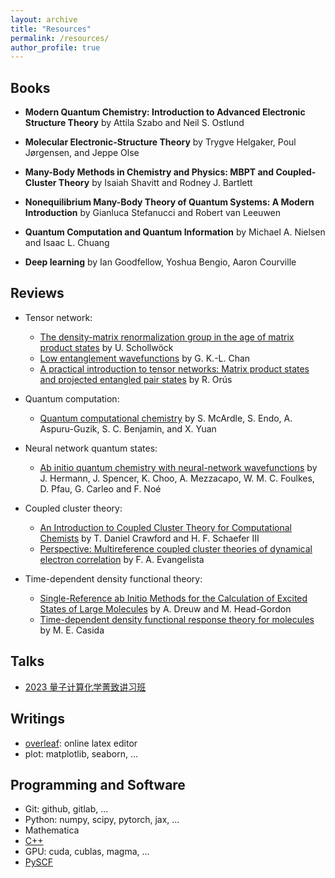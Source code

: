 ```yaml
---
layout: archive
title: "Resources"
permalink: /resources/
author_profile: true
---
```


## Books

- **Modern Quantum Chemistry: Introduction to Advanced Electronic Structure Theory** by Attila Szabo and Neil S. Ostlund

- **Molecular Electronic-Structure Theory** by Trygve Helgaker, Poul Jørgensen, and Jeppe Olse

- **Many-Body Methods in Chemistry and Physics: MBPT and Coupled-Cluster Theory** by Isaiah Shavitt and Rodney J. Bartlett

- **Nonequilibrium Many-Body Theory of Quantum Systems: A Modern Introduction** by Gianluca Stefanucci and Robert van Leeuwen 

- **Quantum Computation and Quantum Information** by Michael A. Nielsen and Isaac L. Chuang

- **Deep learning** by Ian Goodfellow, Yoshua Bengio, Aaron Courville

## Reviews

- Tensor network:
    - [The density-matrix renormalization group in the age of matrix product states](https://www.sciencedirect.com/science/article/abs/pii/S0003491610001752) by U. Schollwöck
    - [Low entanglement wavefunctions](https://wires.onlinelibrary.wiley.com/doi/full/10.1002/wcms.1095) by G. K.-L. Chan
    - [A practical introduction to tensor networks: Matrix product states and projected entangled pair states](https://www.sciencedirect.com/science/article/abs/pii/S0003491614001596) by R. Orús

- Quantum computation:
    - [Quantum computational chemistry](https://journals.aps.org/rmp/abstract/10.1103/RevModPhys.92.015003) by S. McArdle, S. Endo, A. Aspuru-Guzik, S. C. Benjamin, and X. Yuan

- Neural network quantum states:
    - [Ab initio quantum chemistry with neural-network wavefunctions](https://www.nature.com/articles/s41570-023-00516-8) by J. Hermann, J. Spencer, K. Choo, A. Mezzacapo, W. M. C. Foulkes, D. Pfau, G. Carleo and F. Noé

- Coupled cluster theory:
    - [An Introduction to Coupled Cluster Theory for Computational Chemists](https://onlinelibrary.wiley.com/doi/10.1002/9780470125915.ch2) by T. Daniel Crawford and H. F. Schaefer III
    - [Perspective: Multireference coupled cluster theories of dynamical electron correlation](https://pubs.aip.org/aip/jcp/article/149/3/030901/196933/Perspective-Multireference-coupled-cluster) by F. A. Evangelista

- Time-dependent density functional theory:
    - [Single-Reference ab Initio Methods for the Calculation of Excited States of Large Molecules](https://pubs.acs.org/doi/full/10.1021/cr0505627) by A. Dreuw and M. Head-Gordon
    - [Time-dependent density functional response theory for molecules](https://www.researchgate.net/publication/279338123_Time-Dependent_Density_Functional_Response_Theory_for_Molecules) by M. E. Casida

## Talks

- [2023 量子计算化学菁致讲习班](https://www.koushare.com/video/videodetail/73730)

## Writings

- [overleaf](https://www.overleaf.com/): online latex editor
- plot: matplotlib, seaborn, ...

## Programming and Software

- Git: github, gitlab, ... 
- Python: numpy, scipy, pytorch, jax, ...
- Mathematica
- [C++](https://en.cppreference.com/w/)
- GPU: cuda, cublas, magma, ...
- [PySCF](https://github.com/pyscf/pyscf)

